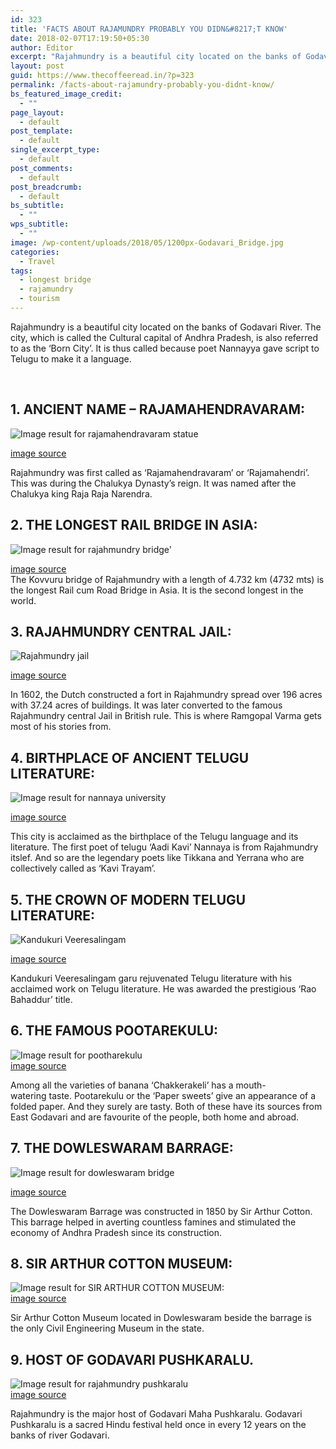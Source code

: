 ```yaml
---
id: 323
title: 'FACTS ABOUT RAJAMUNDRY PROBABLY YOU DIDN&#8217;T KNOW'
date: 2018-02-07T17:19:50+05:30
author: Editor
excerpt: "Rajahmundry is a beautiful city located on the banks of Godavari River. The city, which is called the Cultural capital of Andhra Pradesh, is also referred to as the 'Born City'. It is thus called because poet Nannayya gave script to Telugu to make it a language."
layout: post
guid: https://www.thecoffeeread.in/?p=323
permalink: /facts-about-rajamundry-probably-you-didnt-know/
bs_featured_image_credit:
  - ""
page_layout:
  - default
post_template:
  - default
single_excerpt_type:
  - default
post_comments:
  - default
post_breadcrumb:
  - default
bs_subtitle:
  - ""
wps_subtitle:
  - ""
image: /wp-content/uploads/2018/05/1200px-Godavari_Bridge.jpg
categories:
  - Travel
tags:
  - longest bridge
  - rajamundry
  - tourism
---
```

Rajahmundry is a beautiful city located on the banks of Godavari River. The city, which is called the Cultural capital of Andhra Pradesh, is also referred to as the &#8216;Born City&#8217;. It is thus called because poet Nannayya gave script to Telugu to make it a language.

&nbsp;

## 1. ANCIENT NAME – RAJAMAHENDRAVARAM:

![Image result for rajamahendravaram statue](http://ourrajahmundry.com/wp-content/uploads/2015/07/Dowlaeswaram-Barrage.jpg) 

[image source](https://www.google.co.in/search?biw=1350&bih=568&tbs=isz%3Alt%2Cislt%3Axga&tbm=isch&sa=1&ei=TIztWs3-BczJvgStxKK4DQ&q=rajamahendravaram+statue&oq=rajamahendravaram+statue&gs_l=img.3...12055.13623.0.13808.7.7.0.0.0.0.195.858.0j5.5.0....0...1c.1.64.img..2.2.364...0j0i24k1.0.gugU7fDN4ZE#imgrc=kUJ5OsMu7yrFfM:)

Rajahmundry was first called as ‘Rajamahendravaram’ or ‘Rajamahendri’. This was during the Chalukya Dynasty’s reign. It was named after the Chalukya king Raja Raja Narendra.

## 2. THE LONGEST RAIL BRIDGE IN ASIA:

![Image result for rajahmundry bridge'](https://upload.wikimedia.org/wikipedia/commons/thumb/d/d0/Nwgbridge.JPG/1200px-Nwgbridge.JPG) 

[image source](https://www.google.co.in/search?biw=1350&bih=568&tbs=isz%3Alt%2Cislt%3Axga&tbm=isch&sa=1&ei=W4ztWrHGIcTSvAThnLbIDQ&q=rajahmundry+bridge%27&oq=rajahmundry+bridge%27&gs_l=img.3..0i30k1l10.58584.67630.0.68091.26.22.0.4.4.0.322.3119.0j10j3j2.15.0....0...1c.1.64.img..11.15.2193...0j35i39k1j0i67k1j0i10i24k1.0.KUeeS1iv5aE#imgrc=CvUcQoU8GyeJrM:)  
The Kovvuru bridge of Rajahmundry with a length of 4.732 km (4732 mts) is the longest Rail cum Road Bridge in Asia. It is the second longest in the world.

## 3. RAJAHMUNDRY CENTRAL JAIL:

![Rajahmundry jail](http://www.southreport.com/wp-content/uploads/2015/07/rajahmundry-jail1.jpg) 

[image source](http://www.pinterest.com)

In 1602, the Dutch constructed a fort in Rajahmundry spread over 196 acres with 37.24 acres of buildings. It was later converted to the famous Rajahmundry central Jail in British rule. This is where Ramgopal Varma gets most of his stories from.

## 4. BIRTHPLACE OF ANCIENT TELUGU LITERATURE:

![Image result for nannaya university](http://ourrajahmundry.com/wp-content/uploads/2015/08/DSCN7615.jpg) 

[image source](https://www.google.co.in/search?biw=1350&bih=568&tbs=isz%3Alt%2Cislt%3Axga&tbm=isch&sa=1&ei=Z43tWovdC8aCvQSx5aOgDQ&q=nannaya+university&oq=nannaya+&gs_l=img.3.0.0l2j0i67k1j0l7.74914.76597.0.78076.8.8.0.0.0.0.331.1110.2-2j2.4.0....0...1c.1.64.img..4.4.1109....0.VA30JqWVT00#imgrc=EnUCXS06a_hX6M:)

This city is acclaimed as the birthplace of the Telugu language and its literature. The first poet of telugu ‘Aadi Kavi’ Nannaya is from Rajahmundry itslef. And so are the legendary poets like Tikkana and Yerrana who are collectively called as ‘Kavi Trayam’.

## 5. THE CROWN OF MODERN TELUGU LITERATURE:

![Kandukuri Veeresalingam](http://www.southreport.com/wp-content/uploads/2015/07/rajahmundry-3-771x510.jpg) 

[image source](https://www.google.co.in/search?biw=1350&bih=568&tbs=isz%3Alt%2Cislt%3Axga&tbm=isch&sa=1&ei=M47tWpacJov9vgSvqYGAAg&q=kandukuri+veeresalingam+pantulu+images&oq=kandukuri+veeresalingam+pant&gs_l=img.3.1.0l2j0i24k1l6.37910.39217.0.40816.6.4.1.1.2.0.188.357.0j2.2.0....0...1c.1.64.img..2.3.222....0.v-J-xA4vW2c#imgrc=8nHqNbtkHx69PM:)

Kandukuri Veeresalingam garu rejuvenated Telugu literature with his acclaimed work on Telugu literature. He was awarded the prestigious ‘Rao Bahaddur’ title.

## 6. THE FAMOUS POOTAREKULU:

![Image result for pootharekulu](https://upload.wikimedia.org/wikipedia/commons/8/85/Pootharekulu_or_Poothareku_%28singular%29_is_a_popular_sweet_from_Atreyapuram%2C_East_Godavari_District_of_Andhrapradesh.JPG)  
[image source](https://www.google.co.in/search?biw=1350&bih=568&tbs=isz%3Alt%2Cislt%3Axga&tbm=isch&sa=1&ei=Xo7tWvu0HYfVvATd1JGYAw&q=pootharekulu&oq=POOTHA+&gs_l=img.3.1.0i10k1l10.125838.126887.0.128857.7.7.0.0.0.0.233.791.0j2j2.4.0....0...1c.1.64.img..3.4.788...0j35i39k1j0i67k1.0.ZST7LGB94r4#imgrc=ouiIrf-QNJjgTM:)

Among all the varieties of banana ‘Chakkerakeli’ has a mouth-watering taste. Pootarekulu or the ‘Paper sweets’ give an appearance of a folded paper. And they surely are tasty. Both of these have its sources from East Godavari and are favourite of the people, both home and abroad.

## 7. THE DOWLESWARAM BARRAGE:

![Image result for dowleswaram bridge](https://upload.wikimedia.org/wikipedia/commons/thumb/d/d5/Dowleswaram_Barrage.jpg/1200px-Dowleswaram_Barrage.jpg) 

[image source](https://www.google.co.in/search?biw=1350&bih=568&tbs=isz%3Alt%2Cislt%3Axga&tbm=isch&sa=1&ei=4Y7tWrzmMcfQvgSm4bH4DA&q=dowleswaram+bridge&oq=dowleswaram++&gs_l=img.3.1.0l5j0i30k1j0i24k1l4.71301.78455.0.80877.12.12.0.0.0.0.452.2054.0j7j2j0j1.10.0....0...1c.1.64.img..2.10.2051.0..35i39k1j0i67k1j0i5i10i30k1j0i10i24k1.0.RaR2mASnZ_Q#imgrc=oUrBYfXxVJvAQM:)

The Dowleswaram Barrage was constructed in 1850 by Sir Arthur Cotton. This barrage helped in averting countless famines and stimulated the economy of Andhra Pradesh since its construction.

## 8. SIR ARTHUR COTTON MUSEUM:

![Image result for SIR ARTHUR COTTON MUSEUM:](https://dreamvacationsindia.files.wordpress.com/2013/12/entrance-of-sir-arthur-cotton-museum.jpg)  
[image source](https://www.google.co.in/search?biw=1350&bih=568&tbs=isz%3Alt%2Cislt%3Axga&tbm=isch&sa=1&ei=NI_tWu2UAsvovgTE5L6ACg&q=SIR+ARTHUR+COTTON+MUSEUM%3A&oq=SIR+ARTHUR+COTTON+MUSEUM%3A&gs_l=img.3..0i30k1j0i24k1.59057.59057.0.59985.1.1.0.0.0.0.212.212.2-1.1.0....0...1c.1.64.img..0.1.209....0.cygdSYHPtgA#imgrc=dnDpDbEnCMknkM:)

Sir Arthur Cotton Museum located in Dowleswaram beside the barrage is the only Civil Engineering Museum in the state.

## 9. HOST OF GODAVARI PUSHKARALU.

![Image result for rajahmundry pushkaralu](https://upload.wikimedia.org/wikipedia/commons/f/fb/Sunset_at_Godavri.JPG)  
[image source](https://www.google.co.in/search?biw=1350&bih=568&tbs=isz%3Alt%2Cislt%3Axga&tbm=isch&sa=1&ei=cY_tWs__GsbUvATBna2ADg&q=rajahmundry+pushkaralu&oq=rajahmundry+pus&gs_l=img.3.0.0l3j0i8i30k1j0i24k1l2.70987.79037.0.80388.21.19.1.0.0.0.273.2657.0j11j3.14.0....0...1c.1.64.img..9.12.2009...35i39k1j0i67k1.0.bgfcpgkAI3c#imgrc=CpHwhGTpWXrGhM:)

Rajahmundry is the major host of Godavari Maha Pushkaralu. Godavari Pushkaralu is a sacred Hindu festival held once in every 12 years on the banks of river Godavari.

&nbsp;